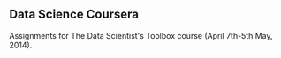 ## Data Science Coursera

Assignments for The Data Scientist's Toolbox course (April 7th-5th May, 2014). 
